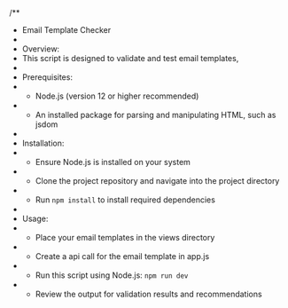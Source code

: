 /**
 * Email Template Checker
 * 
 * Overview:
 * This script is designed to validate and test email templates,
 * 
 * Prerequisites:
 * - Node.js (version 12 or higher recommended)
 * - An installed package for parsing and manipulating HTML, such as jsdom
 * 
 * Installation:
 * - Ensure Node.js is installed on your system
 * - Clone the project repository and navigate into the project directory
 * - Run `npm install` to install required dependencies
 * 
 * Usage:
 * - Place your email templates in the views directory
 * - Create a api call for the email template in app.js
 * - Run this script using Node.js: `npm run dev`
 * - Review the output for validation results and recommendations
